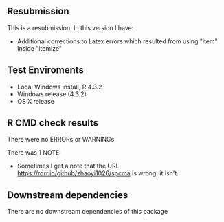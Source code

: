 ## Resubmission
This is a resubmission. In this version I have:

* Additional corrections to Latex errors which resulted from using "item" inside "itemize"

## Test Enviroments
* Local Windows install, R 4.3.2
* Windows release (4.3.2)
* OS X release

## R CMD check results
There were no ERRORs or WARNINGs. 

There was 1 NOTE:

* Sometimes I get a note that the URL https://rdrr.io/github/zhaoyi1026/spcma is wrong; it isn't.

## Downstream dependencies
There are no downstream dependencies of this package
